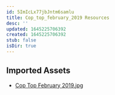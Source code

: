 ```yaml
---
id: 5ImIcLx77jbJntm6samlu
title: Cop_top_february_2019 Resources
desc: ''
updated: 1645225706392
created: 1645225706392
stub: false
isDir: true
---
```

## Imported Assets
- [Cop Top February 2019.jpg](/assets/cop-top-february-2019-UBBYiiFc4xiN.jpg)
